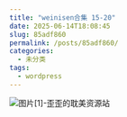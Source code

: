 ```yaml
---
title: "weinisen合集 15-20"
date: 2025-06-14T18:08:45
slug: 85adf860
permalink: /posts/85adf860/
categories:
  - 未分类
tags:
  - wordpress
---
```


![图片[1]-歪歪的耽美资源站](/images/wp/85adf860-aea11451.jpg)
